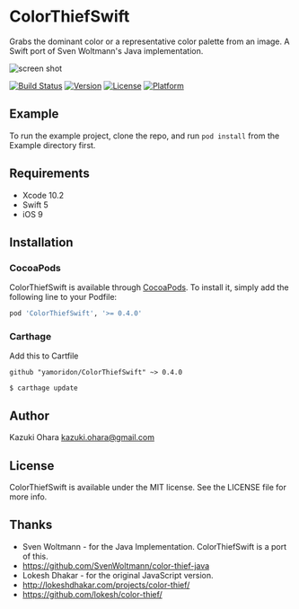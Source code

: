 # ColorThiefSwift

Grabs the dominant color or a representative color palette from an image.
A Swift port of Sven Woltmann's Java implementation.

![screen shot](https://github.com/yamoridon/ColorThiefSwift/blob/master/screenshot.png?raw=true "screen shot")

[![Build Status](https://app.bitrise.io/app/36bdb92c783ae764/status.svg?token=XE0zz2NQ9YgDskIP61QTaA&branch=bitrise)](https://app.bitrise.io/app/36bdb92c783ae764)
[![Version](https://img.shields.io/cocoapods/v/ColorThiefSwift.svg?style=flat)](http://cocoapods.org/pods/ColorThiefSwift)
[![License](https://img.shields.io/cocoapods/l/ColorThiefSwift.svg?style=flat)](http://cocoapods.org/pods/ColorThiefSwift)
[![Platform](https://img.shields.io/cocoapods/p/ColorThiefSwift.svg?style=flat)](http://cocoapods.org/pods/ColorThiefSwift)

## Example

To run the example project, clone the repo, and run `pod install` from the Example directory first.

## Requirements

- Xcode 10.2
- Swift 5
- iOS 9

## Installation

### CocoaPods

ColorThiefSwift is available through [CocoaPods](http://cocoapods.org). To install
it, simply add the following line to your Podfile:

```ruby
pod 'ColorThiefSwift', '>= 0.4.0'
```

### Carthage

Add this to Cartfile

```
github "yamoridon/ColorThiefSwift" ~> 0.4.0
```

```
$ carthage update
```

## Author

Kazuki Ohara kazuki.ohara@gmail.com

## License

ColorThiefSwift is available under the MIT license. See the LICENSE file for more info.

## Thanks

- Sven Woltmann - for the Java Implementation. ColorThiefSwift is a port of this.
- https://github.com/SvenWoltmann/color-thief-java
- Lokesh Dhakar - for the original JavaScript version.
- http://lokeshdhakar.com/projects/color-thief/
- https://github.com/lokesh/color-thief/
